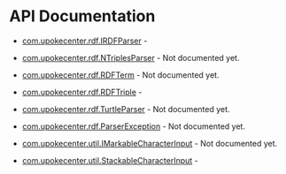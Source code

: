 # API Documentation

* [com.upokecenter.rdf.IRDFParser](com.upokecenter.rdf.IRDFParser.md) -  

* [com.upokecenter.rdf.NTriplesParser](com.upokecenter.rdf.NTriplesParser.md) -
Not documented yet.

* [com.upokecenter.rdf.RDFTerm](com.upokecenter.rdf.RDFTerm.md) -
Not documented yet.

* [com.upokecenter.rdf.RDFTriple](com.upokecenter.rdf.RDFTriple.md) -  

* [com.upokecenter.rdf.TurtleParser](com.upokecenter.rdf.TurtleParser.md) -
Not documented yet.

* [com.upokecenter.rdf.ParserException](com.upokecenter.rdf.ParserException.md) -
Not documented yet.

* [com.upokecenter.util.IMarkableCharacterInput](com.upokecenter.util.IMarkableCharacterInput.md) -
Not documented yet.

* [com.upokecenter.util.StackableCharacterInput](com.upokecenter.util.StackableCharacterInput.md) -  
